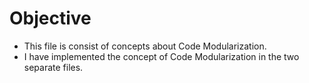 # Objective

- This file is consist of concepts about Code Modularization.
- I have implemented the concept of Code Modularization in the two separate files.
